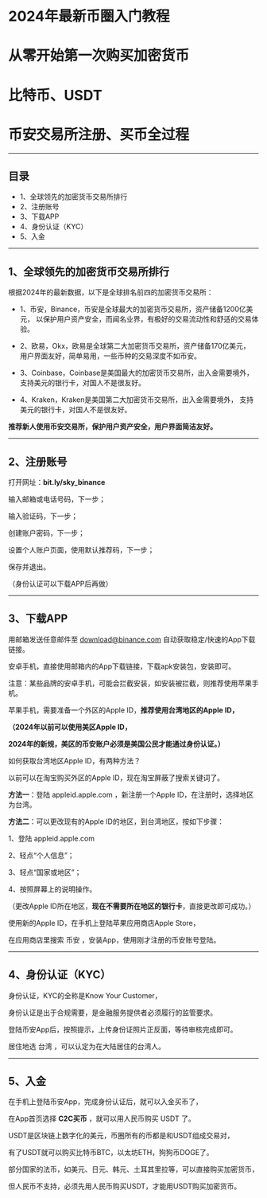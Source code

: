 # **2024年最新币圈入门教程**
# **从零开始第一次购买加密货币**
# **比特币、USDT**
# **币安交易所注册、买币全过程**

---
## **目录**
- 1、全球领先的加密货币交易所排行
- 2、注册账号
- 3、下载APP
- 4、身份认证（KYC）
- 5、入金
---
## **1、全球领先的加密货币交易所排行**
根据2024年的最新数据，以下是全球排名前四的加密货币交易所：

- 1、币安，Binance，币安是全球最大的加密货币交易所，资产储备1200亿美元，
    以保护用户资产安全，而闻名业界，有极好的交易流动性和舒适的交易体验。

- 2、欧易，Okx，欧易是全球第二大加密货币交易所，资产储备170亿美元，
    用户界面友好，简单易用，一些币种的交易深度不如币安。

- 3、Coinbase，Coinbase是美国最大的加密货币交易所，出入金需要境外，
    支持美元的银行卡，对国人不是很友好。 

- 4、Kraken，Kraken是美国第二大加密货币交易所，出入金需要境外，
    支持美元的银行卡，对国人不是很友好。

**推荐新人使用币安交易所，保护用户资产安全，用户界面简洁友好。**

---
## **2、注册账号**

打开网址：**bit.ly/sky_binance**

输入邮箱或电话号码，下一步；

输入验证码，下一步；

创建账户密码，下一步；

设置个人账户页面，使用默认推荐码，下一步；

保存并退出。

（身份认证可以下载APP后再做）

---
## **3、下载APP**

用邮箱发送任意邮件至 download@binance.com 自动获取稳定/快速的App下载链接。

安卓手机，直接使用邮箱内的App下载链接，下载apk安装包，安装即可。

注意：某些品牌的安卓手机，可能会拦截安装，如安装被拦截，则推荐使用苹果手机。

苹果手机，需要准备一个外区的Apple ID，**推荐使用台湾地区的Apple ID，**

**（2024年以前可以使用美区Apple ID，**

**2024年的新规，美区的币安账户必须是美国公民才能通过身份认证。）**

如何获取台湾地区Apple ID，有两种方法？

以前可以在淘宝购买外区的Apple ID，现在淘宝屏蔽了搜索关键词了。

**方法一**：登陆 appleid.apple.com ，新注册一个Apple ID，在注册时，选择地区为台湾。

**方法二**：可以更改现有的Apple ID的地区，到台湾地区，按如下步骤：

1、登陆 appleid.apple.com

2、轻点“个人信息”；

3、轻点“国家或地区”；

4、按照屏幕上的说明操作。

（更改Apple ID所在地区，**现在不需要所在地区的银行卡**，直接更改即可成功。）

使用新的Apple ID，在手机上登陆苹果应用商店Apple Store，

在应用商店里搜索 币安 ，安装App，使用刚才注册的币安账号登陆。

---
## **4、身份认证（KYC）**

身份认证，KYC的全称是Know Your Customer，

身份认证是出于合规需要，是金融服务提供者必须履行的监管要求。

登陆币安App后，按照提示，上传身份证照片正反面，等待审核完成即可。

居住地选 台湾 ，可以认定为在大陆居住的台湾人。

---
## **5、入金**
在手机上登陆币安App，完成身份认证后，就可以入金买币了，

在App首页选择 **C2C买币** ，就可以用人民币购买 USDT 了。

USDT是区块链上数字化的美元，币圈所有的币都是和USDT组成交易对，

有了USDT就可以购买比特币BTC，以太坊ETH，狗狗币DOGE了。

部分国家的法币，如美元、日元、韩元、土耳其里拉等，可以直接购买加密货币，

但人民币不支持，必须先用人民币购买USDT，才能用USDT购买加密货币。

